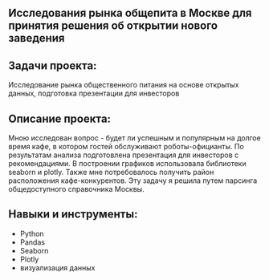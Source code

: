 ## Исследования рынка общепита в Москве для принятия решения об открытии нового заведения

## Задачи проекта:
Исследование рынка общественного питания на основе открытых данных, подготовка презентации для инвесторов
## Описание проекта:
Мною исследован вопрос - будет ли успешным и популярным на долгое время кафе, в
котором гостей обслуживают роботы-официанты. По результатам анализа подготовлена
презентация для инвесторов с рекомендациями. В построении графиков использовала
библиотеки seaborn и plotly. Также мне потребовалось получить район расположения
кафе-конкурентов. Эту задачу я решила путем парсинга общедоступного справочника Москвы.
## Навыки и инструменты:
- Python
- Pandas
- Seaborn
- Plotly
- визуализация данных


